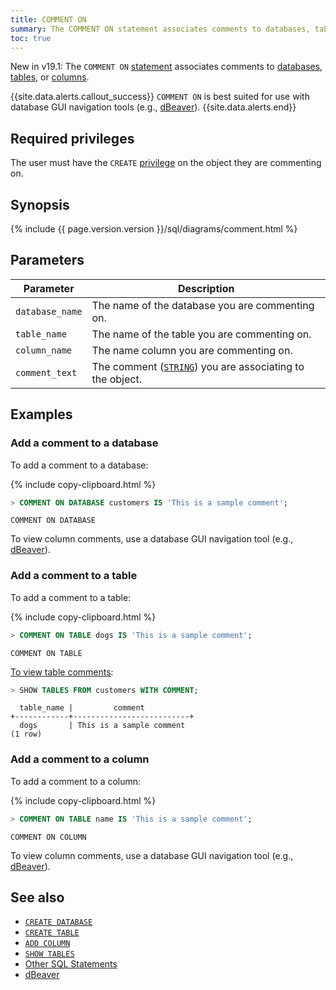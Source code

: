 ```yaml
---
title: COMMENT ON
summary: The COMMENT ON statement associates comments to databases, tables, or columns.
toc: true
---
```


<span class="version-tag">New in v19.1:</span> The `COMMENT ON` [statement](sql-statements.html) associates comments to [databases](create-database.html), [tables](create-table.html), or [columns](add-column.html).

{{site.data.alerts.callout_success}}
`COMMENT ON` is best suited for use with database GUI navigation tools (e.g., [dBeaver](dbeaver.html)).
{{site.data.alerts.end}}

## Required privileges

The user must have the `CREATE` [privilege](authorization.html#assign-privileges) on the object they are commenting on.

## Synopsis

<section>{% include {{ page.version.version }}/sql/diagrams/comment.html %}</section>

## Parameters

 Parameter | Description
------------|--------------
`database_name` | The name of the database you are commenting on.
`table_name` | The name of the  table you are commenting on.
`column_name` | The name column you are commenting on.
`comment_text` | The comment ([`STRING`](string.html)) you are associating to the object.

## Examples

### Add a comment to a database

To add a comment to a database:

{% include copy-clipboard.html %}
~~~ sql
> COMMENT ON DATABASE customers IS 'This is a sample comment';
~~~

~~~
COMMENT ON DATABASE
~~~

To view column comments, use a database GUI navigation tool (e.g., [dBeaver](dBeaver.html)).

### Add a comment to a table

To add a comment to a table:

{% include copy-clipboard.html %}
~~~ sql
> COMMENT ON TABLE dogs IS 'This is a sample comment';
~~~

~~~
COMMENT ON TABLE
~~~

[To view table comments](show-tables.html):

~~~ sql
> SHOW TABLES FROM customers WITH COMMENT;
~~~

~~~
  table_name |         comment
+------------+--------------------------+
  dogs       | This is a sample comment
(1 row)
~~~

### Add a comment to a column

To add a comment to a column:

{% include copy-clipboard.html %}
~~~ sql
> COMMENT ON TABLE name IS 'This is a sample comment';
~~~

~~~
COMMENT ON COLUMN
~~~

To view column comments, use a database GUI navigation tool (e.g., [dBeaver](dBeaver.html)).

## See also

- [`CREATE DATABASE`](create-database.html)
- [`CREATE TABLE`](create-table.html)
- [`ADD COLUMN`](add-column.html)
- [`SHOW TABLES`](show-tables.html)
- [Other SQL Statements](sql-statements.html)
- [dBeaver](dbeaver.html)
